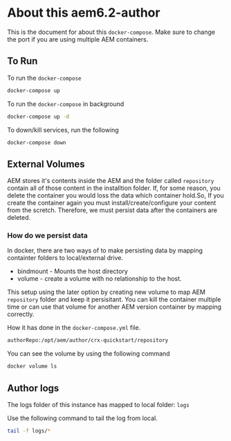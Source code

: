 # About this aem6.2-author
This is the document for about this `docker-compose`.
Make sure to change the port if you are using multiple AEM containers.

## To Run
To run the `docker-compose`

```bash
docker-compose up
```

To run the `docker-compose` in background

```bash
docker-compose up -d
```

To down/kill services, run the following
```bash
docker-compose down
```

## External Volumes
AEM stores it's contents inside the AEM and the folder called `repository` contain all of those content in the installtion folder. If, for some reason, you delete the container you would loss the data which container hold.So, If you create the container again you must install/create/configure your content from the scretch. Therefore, we must persist data after the containers are deleted.

### How do we persist data
In docker, there are two ways of to make persisting data by mapping containter folders to local/external drive.
- bindmount - Mounts the host directory
- volume - create a volume with no relationship to the host.

This setup using the later option by creating new volume to map AEM `repository` folder and keep it persisitant. You can kill the container multiple time or can use that volume for another AEM version container by mapping correctly.

How it has done in the `docker-compose.yml` file.
```bash
authorRepo:/opt/aem/author/crx-quickstart/repository
```

You can see the volume by using the following command
```bash
docker volume ls
```

## Author logs
The logs folder of this instance has mapped to local folder: `logs`

Use the following command to tail the log from local.
```bash
tail -f logs/*
```